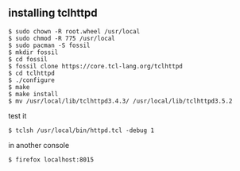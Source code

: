 

[modeline]: # ( vim: set ft=markdown sts=4 sw=4 et: )

## installing tclhttpd

    $ sudo chown -R root.wheel /usr/local
    $ sudo chmod -R 775 /usr/local
    $ sudo pacman -S fossil
    $ mkdir fossil
    $ cd fossil
    $ fossil clone https://core.tcl-lang.org/tclhttpd
    $ cd tclhttpd
    $ ./configure
    $ make
    $ make install
    $ mv /usr/local/lib/tclhttpd3.4.3/ /usr/local/lib/tclhttpd3.5.2

test it

    $ tclsh /usr/local/bin/httpd.tcl -debug 1

in another console

    $ firefox localhost:8015
 
